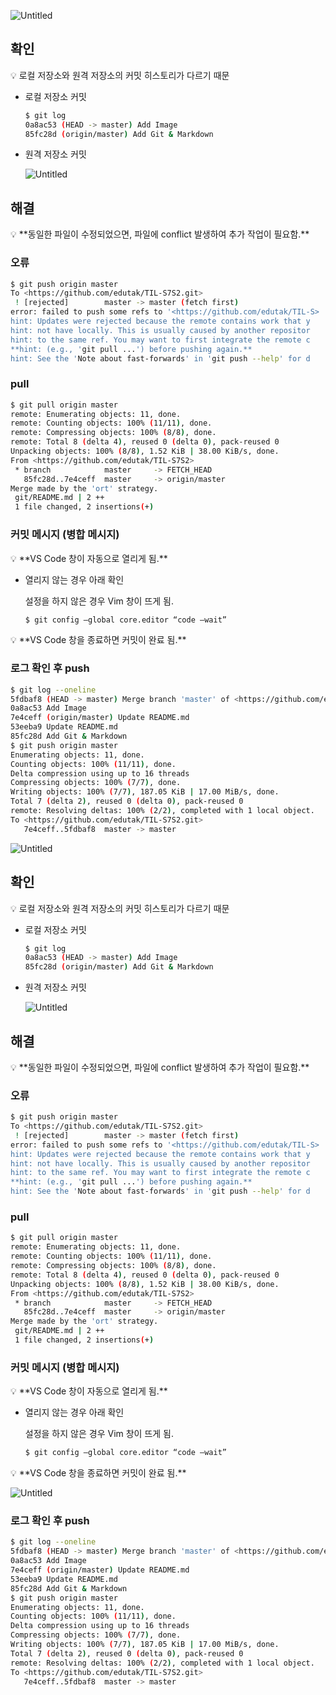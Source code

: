 ![Untitled](https://s3-us-west-2.amazonaws.com/secure.notion-static.com/fe25cc29-b2cc-4155-99f3-4b65417c911f/Untitled.png)

## 확인

<aside> 💡 로컬 저장소와 원격 저장소의 커밋 히스토리가 다르기 때문

</aside>

- 로컬 저장소 커밋

  ```bash
  $ git log
  0a8ac53 (HEAD -> master) Add Image
  85fc28d (origin/master) Add Git & Markdown
  ```

- 원격 저장소 커밋

  ![Untitled](https://s3-us-west-2.amazonaws.com/secure.notion-static.com/4a1ec19c-cee2-4ea7-9671-e872d6e270f7/Untitled.png)

## 해결

<aside> 💡 **동일한 파일이 수정되었으면, 파일에 conflict 발생하여 추가 작업이 필요함.**

</aside>

### 오류

```bash
$ git push origin master
To <https://github.com/edutak/TIL-S7S2.git>
 ! [rejected]        master -> master (fetch first)
error: failed to push some refs to '<https://github.com/edutak/TIL-S>
hint: Updates were rejected because the remote contains work that y
hint: not have locally. This is usually caused by another repositor
hint: to the same ref. You may want to first integrate the remote c
**hint: (e.g., 'git pull ...') before pushing again.**
hint: See the 'Note about fast-forwards' in 'git push --help' for d
```

### pull

```bash
$ git pull origin master
remote: Enumerating objects: 11, done.
remote: Counting objects: 100% (11/11), done.
remote: Compressing objects: 100% (8/8), done.
remote: Total 8 (delta 4), reused 0 (delta 0), pack-reused 0
Unpacking objects: 100% (8/8), 1.52 KiB | 38.00 KiB/s, done.
From <https://github.com/edutak/TIL-S7S2>
 * branch            master     -> FETCH_HEAD
   85fc28d..7e4ceff  master     -> origin/master
Merge made by the 'ort' strategy.
 git/README.md | 2 ++
 1 file changed, 2 insertions(+)
```

### 커밋 메시지 (병합 메시지)

<aside> 💡 **VS Code 창이 자동으로 열리게 됨.**

</aside>

- 열리지 않는 경우 아래 확인

  설정을 하지 않은 경우 Vim 창이 뜨게 됨.

  ```bash
  $ git config —global core.editor “code —wait”
  ```

<aside> 💡 **VS Code 창을 종료하면 커밋이 완료 됨.**

</aside>



### 로그 확인 후 push

```bash
$ git log --oneline
5fdbaf8 (HEAD -> master) Merge branch 'master' of <https://github.com/edutak/TIL-S7S2>
0a8ac53 Add Image
7e4ceff (origin/master) Update README.md
53eeba9 Update README.md
85fc28d Add Git & Markdown
$ git push origin master
Enumerating objects: 11, done.
Counting objects: 100% (11/11), done.
Delta compression using up to 16 threads
Compressing objects: 100% (7/7), done.
Writing objects: 100% (7/7), 187.05 KiB | 17.00 MiB/s, done.
Total 7 (delta 2), reused 0 (delta 0), pack-reused 0
remote: Resolving deltas: 100% (2/2), completed with 1 local object.
To <https://github.com/edutak/TIL-S7S2.git>
   7e4ceff..5fdbaf8  master -> master
```

![Untitled](https://s3-us-west-2.amazonaws.com/secure.notion-static.com/fe25cc29-b2cc-4155-99f3-4b65417c911f/Untitled.png)

## 확인

<aside> 💡 로컬 저장소와 원격 저장소의 커밋 히스토리가 다르기 때문

</aside>

- 로컬 저장소 커밋

  ```bash
  $ git log
  0a8ac53 (HEAD -> master) Add Image
  85fc28d (origin/master) Add Git & Markdown
  ```

- 원격 저장소 커밋

  ![Untitled](https://s3-us-west-2.amazonaws.com/secure.notion-static.com/4a1ec19c-cee2-4ea7-9671-e872d6e270f7/Untitled.png)

## 해결

<aside> 💡 **동일한 파일이 수정되었으면, 파일에 conflict 발생하여 추가 작업이 필요함.**

</aside>

### 오류

```bash
$ git push origin master
To <https://github.com/edutak/TIL-S7S2.git>
 ! [rejected]        master -> master (fetch first)
error: failed to push some refs to '<https://github.com/edutak/TIL-S>
hint: Updates were rejected because the remote contains work that y
hint: not have locally. This is usually caused by another repositor
hint: to the same ref. You may want to first integrate the remote c
**hint: (e.g., 'git pull ...') before pushing again.**
hint: See the 'Note about fast-forwards' in 'git push --help' for d
```

### pull

```bash
$ git pull origin master
remote: Enumerating objects: 11, done.
remote: Counting objects: 100% (11/11), done.
remote: Compressing objects: 100% (8/8), done.
remote: Total 8 (delta 4), reused 0 (delta 0), pack-reused 0
Unpacking objects: 100% (8/8), 1.52 KiB | 38.00 KiB/s, done.
From <https://github.com/edutak/TIL-S7S2>
 * branch            master     -> FETCH_HEAD
   85fc28d..7e4ceff  master     -> origin/master
Merge made by the 'ort' strategy.
 git/README.md | 2 ++
 1 file changed, 2 insertions(+)
```

### 커밋 메시지 (병합 메시지)

<aside> 💡 **VS Code 창이 자동으로 열리게 됨.**

</aside>

- 열리지 않는 경우 아래 확인

  설정을 하지 않은 경우 Vim 창이 뜨게 됨.

  ```bash
  $ git config —global core.editor “code —wait”
  ```

<aside> 💡 **VS Code 창을 종료하면 커밋이 완료 됨.**

</aside>

![Untitled](https://s3-us-west-2.amazonaws.com/secure.notion-static.com/4845e441-5aac-4fbf-9a45-e09fc4981b5b/Untitled.png)

### 로그 확인 후 push

```bash
$ git log --oneline
5fdbaf8 (HEAD -> master) Merge branch 'master' of <https://github.com/edutak/TIL-S7S2>
0a8ac53 Add Image
7e4ceff (origin/master) Update README.md
53eeba9 Update README.md
85fc28d Add Git & Markdown
$ git push origin master
Enumerating objects: 11, done.
Counting objects: 100% (11/11), done.
Delta compression using up to 16 threads
Compressing objects: 100% (7/7), done.
Writing objects: 100% (7/7), 187.05 KiB | 17.00 MiB/s, done.
Total 7 (delta 2), reused 0 (delta 0), pack-reused 0
remote: Resolving deltas: 100% (2/2), completed with 1 local object.
To <https://github.com/edutak/TIL-S7S2.git>
   7e4ceff..5fdbaf8  master -> master
```